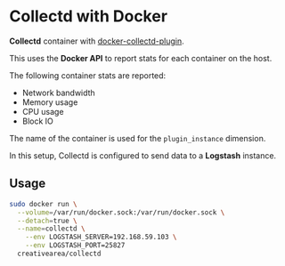 # Collectd with Docker

**Collectd** container with [docker-collectd-plugin](https://github.com/lebauce/docker-collectd-plugin).

This uses the **Docker API** to report stats for each container on the host.

The following container stats are reported:
- Network bandwidth
- Memory usage
- CPU usage
- Block IO

The name of the container is used for the `plugin_instance` dimension.

In this setup, Collectd is configured to send data to a **Logstash** instance.

## Usage

```bash
sudo docker run \
  --volume=/var/run/docker.sock:/var/run/docker.sock \
  --detach=true \
  --name=collectd \
	--env LOGSTASH_SERVER=192.168.59.103 \
	--env LOGSTASH_PORT=25827
  creativearea/collectd
```
